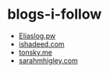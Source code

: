 # blogs-i-follow
- [Eliaslog.pw](https://eliaslog.pw)
- [ishadeed.com](https://ishadeed.com)
- [tonsky.me](https://tonsky.me)
- [sarahmhigley.com](https://sarahmhigley.com)

